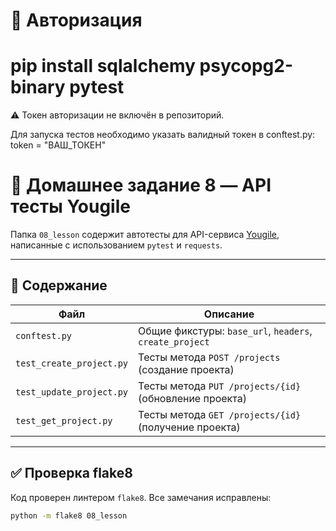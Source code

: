 # 🔐 Авторизация
# pip install sqlalchemy psycopg2-binary pytest
⚠️ Токен авторизации не включён в репозиторий.

Для запуска тестов необходимо указать валидный токен в conftest.py:
token = "ВАШ_ТОКЕН"

# 🧪 Домашнее задание 8 — API тесты Yougile

Папка `08_lesson` содержит автотесты для API-сервиса [Yougile](https://yougile.com), написанные с использованием `pytest` и `requests`.

---

## 📄 Содержание

| Файл                     | Описание                                                  |
|--------------------------|-----------------------------------------------------------|
| `conftest.py`            | Общие фикстуры: `base_url`, `headers`, `create_project`   |
| `test_create_project.py` | Тесты метода `POST /projects` (создание проекта)          |
| `test_update_project.py` | Тесты метода `PUT /projects/{id}` (обновление проекта)    |
| `test_get_project.py`    | Тесты метода `GET /projects/{id}` (получение проекта)     |

---

## ✅ Проверка flake8

Код проверен линтером `flake8`. Все замечания исправлены:

```bash
python -m flake8 08_lesson

